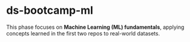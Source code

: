 # ds-bootcamp-ml
This phase focuses on **Machine Learning (ML) fundamentals**, applying concepts learned in the first two repos to real-world datasets.
